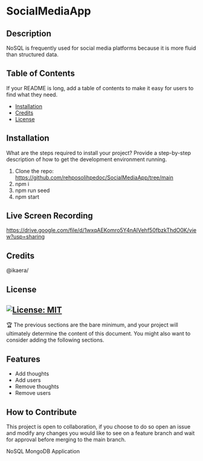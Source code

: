 # SocialMediaApp
## Description
NoSQL is frequently used for social media platforms because it is more fluid than structured data. 

## Table of Contents 
If your README is long, add a table of contents to make it easy for users to find what they need.
- [Installation](#installation)
- [Credits](#credits)
- [License](#license)
## Installation
What are the steps required to install your project? Provide a step-by-step description of how to get the development environment running.
1. Clone the repo:
https://github.com/rehposolihpedoc/SocialMediaApp/tree/main
2. npm i
3. npm run seed
4. npm start

## Live Screen Recording 
https://drive.google.com/file/d/1wxqAEKomro5Y4nAlVehf50fbzkThdO0K/view?usp=sharing

## Credits
@ikaera/

## License
[![License: MIT](https://img.shields.io/badge/License-MIT-yellow.svg)](https://opensource.org/licenses/MIT)
---
🏆 The previous sections are the bare minimum, and your project will ultimately determine the content of this document. You might also want to consider adding the following sections.

## Features
- Add thoughts
- Add users
- Remove thoughts
- Remove users

## How to Contribute
This project is open to collaboration, if you choose to do so open an issue and modify any changes you would like to see on a feature branch and wait for approval before merging to the main branch.

NoSQL MongoDB Application
